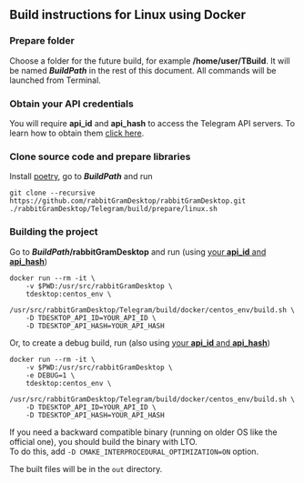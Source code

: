 ## Build instructions for Linux using Docker

### Prepare folder

Choose a folder for the future build, for example **/home/user/TBuild**. It will be named ***BuildPath*** in the rest of this document. All commands will be launched from Terminal.

### Obtain your API credentials

You will require **api_id** and **api_hash** to access the Telegram API servers. To learn how to obtain them [click here][api_credentials].

### Clone source code and prepare libraries

Install [poetry](https://python-poetry.org), go to ***BuildPath*** and run

    git clone --recursive https://github.com/rabbitGramDesktop/rabbitGramDesktop.git
    ./rabbitGramDesktop/Telegram/build/prepare/linux.sh

### Building the project

Go to ***BuildPath*/rabbitGramDesktop** and run (using [your **api_id** and **api_hash**](#obtain-your-api-credentials))

    docker run --rm -it \
        -v $PWD:/usr/src/rabbitGramDesktop \
        tdesktop:centos_env \
        /usr/src/rabbitGramDesktop/Telegram/build/docker/centos_env/build.sh \
        -D TDESKTOP_API_ID=YOUR_API_ID \
        -D TDESKTOP_API_HASH=YOUR_API_HASH

Or, to create a debug build, run (also using [your **api_id** and **api_hash**](#obtain-your-api-credentials))

    docker run --rm -it \
        -v $PWD:/usr/src/rabbitGramDesktop \
        -e DEBUG=1 \
        tdesktop:centos_env \
        /usr/src/rabbitGramDesktop/Telegram/build/docker/centos_env/build.sh \
        -D TDESKTOP_API_ID=YOUR_API_ID \
        -D TDESKTOP_API_HASH=YOUR_API_HASH

If you need a backward compatible binary (running on older OS like the official one), you should build the binary with LTO.  
To do this, add `-D CMAKE_INTERPROCEDURAL_OPTIMIZATION=ON` option.

The built files will be in the `out` directory.

[api_credentials]: api_credentials.md
